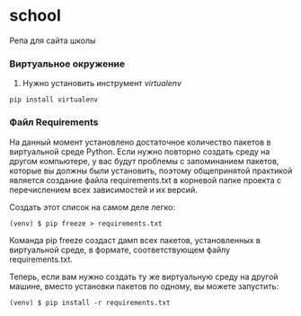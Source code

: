 # school
Репа для сайта школы

### Виртуальное окружение
1) Нужно установить инструмент *virtualenv*
```
pip install virtualenv
```

### Файл Requirements

На данный момент установлено достаточное количество пакетов в виртуальной среде Python.
Если нужно повторно создать среду на другом компьютере, у вас будут проблемы с запоминанием пакетов,
которые вы должны были установить, поэтому общепринятой практикой является создание файла requirements.txt
в корневой папке проекта с перечислением всех зависимостей и их версий.

Создать этот список на самом деле легко:
```console
(venv) $ pip freeze > requirements.txt
```
Команда pip freeze создаст дамп всех пакетов, установленных в виртуальной среде, в формате, соответствующем файлу
requirements.txt.

Теперь, если вам нужно создать ту же виртуальную среду на другой машине, вместо установки пакетов по одному,
вы можете запустить:
```console
(venv) $ pip install -r requirements.txt
```
